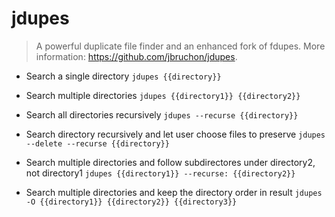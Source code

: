 # jdupes
> A powerful duplicate file finder and an enhanced fork of fdupes.
> More information: <https://github.com/jbruchon/jdupes>.

- Search a single directory
`jdupes {{directory}}`

- Search multiple directories
`jdupes {{directory1}} {{directory2}}`

- Search all directories recursively
`jdupes --recurse {{directory}}`

- Search directory recursively and let user choose files to preserve
`jdupes --delete --recurse {{directory}}`

- Search multiple directories and follow subdirectores under directory2, not directory1
`jdupes {{directory1}} --recurse: {{directory2}}`

- Search multiple directories and keep the directory order in result
`jdupes -O {{directory1}} {{directory2}} {{directory3}}`
